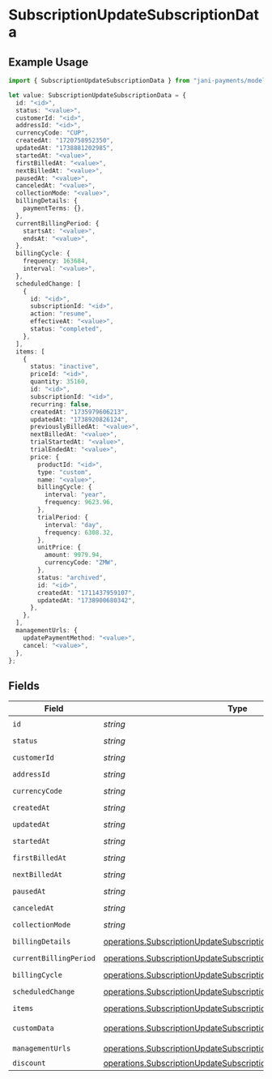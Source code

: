 # SubscriptionUpdateSubscriptionData

## Example Usage

```typescript
import { SubscriptionUpdateSubscriptionData } from "jani-payments/models/operations";

let value: SubscriptionUpdateSubscriptionData = {
  id: "<id>",
  status: "<value>",
  customerId: "<id>",
  addressId: "<id>",
  currencyCode: "CUP",
  createdAt: "1720758952350",
  updatedAt: "1738881202985",
  startedAt: "<value>",
  firstBilledAt: "<value>",
  nextBilledAt: "<value>",
  pausedAt: "<value>",
  canceledAt: "<value>",
  collectionMode: "<value>",
  billingDetails: {
    paymentTerms: {},
  },
  currentBillingPeriod: {
    startsAt: "<value>",
    endsAt: "<value>",
  },
  billingCycle: {
    frequency: 163684,
    interval: "<value>",
  },
  scheduledChange: [
    {
      id: "<id>",
      subscriptionId: "<id>",
      action: "resume",
      effectiveAt: "<value>",
      status: "completed",
    },
  ],
  items: [
    {
      status: "inactive",
      priceId: "<id>",
      quantity: 35160,
      id: "<id>",
      subscriptionId: "<id>",
      recurring: false,
      createdAt: "1735979606213",
      updatedAt: "1738920826124",
      previouslyBilledAt: "<value>",
      nextBilledAt: "<value>",
      trialStartedAt: "<value>",
      trialEndedAt: "<value>",
      price: {
        productId: "<id>",
        type: "custom",
        name: "<value>",
        billingCycle: {
          interval: "year",
          frequency: 9623.96,
        },
        trialPeriod: {
          interval: "day",
          frequency: 6308.32,
        },
        unitPrice: {
          amount: 9979.94,
          currencyCode: "ZMW",
        },
        status: "archived",
        id: "<id>",
        createdAt: "1711437959107",
        updatedAt: "1738900680342",
      },
    },
  ],
  managementUrls: {
    updatePaymentMethod: "<value>",
    cancel: "<value>",
  },
};
```

## Fields

| Field                                                                                                                                                        | Type                                                                                                                                                         | Required                                                                                                                                                     | Description                                                                                                                                                  |
| ------------------------------------------------------------------------------------------------------------------------------------------------------------ | ------------------------------------------------------------------------------------------------------------------------------------------------------------ | ------------------------------------------------------------------------------------------------------------------------------------------------------------ | ------------------------------------------------------------------------------------------------------------------------------------------------------------ |
| `id`                                                                                                                                                         | *string*                                                                                                                                                     | :heavy_check_mark:                                                                                                                                           | N/A                                                                                                                                                          |
| `status`                                                                                                                                                     | *string*                                                                                                                                                     | :heavy_check_mark:                                                                                                                                           | N/A                                                                                                                                                          |
| `customerId`                                                                                                                                                 | *string*                                                                                                                                                     | :heavy_check_mark:                                                                                                                                           | N/A                                                                                                                                                          |
| `addressId`                                                                                                                                                  | *string*                                                                                                                                                     | :heavy_check_mark:                                                                                                                                           | N/A                                                                                                                                                          |
| `currencyCode`                                                                                                                                               | *string*                                                                                                                                                     | :heavy_check_mark:                                                                                                                                           | N/A                                                                                                                                                          |
| `createdAt`                                                                                                                                                  | *string*                                                                                                                                                     | :heavy_check_mark:                                                                                                                                           | N/A                                                                                                                                                          |
| `updatedAt`                                                                                                                                                  | *string*                                                                                                                                                     | :heavy_check_mark:                                                                                                                                           | N/A                                                                                                                                                          |
| `startedAt`                                                                                                                                                  | *string*                                                                                                                                                     | :heavy_check_mark:                                                                                                                                           | N/A                                                                                                                                                          |
| `firstBilledAt`                                                                                                                                              | *string*                                                                                                                                                     | :heavy_check_mark:                                                                                                                                           | N/A                                                                                                                                                          |
| `nextBilledAt`                                                                                                                                               | *string*                                                                                                                                                     | :heavy_check_mark:                                                                                                                                           | N/A                                                                                                                                                          |
| `pausedAt`                                                                                                                                                   | *string*                                                                                                                                                     | :heavy_check_mark:                                                                                                                                           | N/A                                                                                                                                                          |
| `canceledAt`                                                                                                                                                 | *string*                                                                                                                                                     | :heavy_check_mark:                                                                                                                                           | N/A                                                                                                                                                          |
| `collectionMode`                                                                                                                                             | *string*                                                                                                                                                     | :heavy_check_mark:                                                                                                                                           | N/A                                                                                                                                                          |
| `billingDetails`                                                                                                                                             | [operations.SubscriptionUpdateSubscriptionSubscriptionsBillingDetails](../../models/operations/subscriptionupdatesubscriptionsubscriptionsbillingdetails.md) | :heavy_check_mark:                                                                                                                                           | N/A                                                                                                                                                          |
| `currentBillingPeriod`                                                                                                                                       | [operations.SubscriptionUpdateSubscriptionCurrentBillingPeriod](../../models/operations/subscriptionupdatesubscriptioncurrentbillingperiod.md)               | :heavy_check_mark:                                                                                                                                           | N/A                                                                                                                                                          |
| `billingCycle`                                                                                                                                               | [operations.SubscriptionUpdateSubscriptionBillingCycle](../../models/operations/subscriptionupdatesubscriptionbillingcycle.md)                               | :heavy_check_mark:                                                                                                                                           | N/A                                                                                                                                                          |
| `scheduledChange`                                                                                                                                            | [operations.SubscriptionUpdateSubscriptionScheduledChange](../../models/operations/subscriptionupdatesubscriptionscheduledchange.md)[]                       | :heavy_check_mark:                                                                                                                                           | N/A                                                                                                                                                          |
| `items`                                                                                                                                                      | [operations.SubscriptionUpdateSubscriptionSubscriptionsItems](../../models/operations/subscriptionupdatesubscriptionsubscriptionsitems.md)[]                 | :heavy_check_mark:                                                                                                                                           | N/A                                                                                                                                                          |
| `customData`                                                                                                                                                 | [operations.SubscriptionUpdateSubscriptionSubscriptionsCustomData](../../models/operations/subscriptionupdatesubscriptionsubscriptionscustomdata.md)         | :heavy_minus_sign:                                                                                                                                           | Any valid JSON value                                                                                                                                         |
| `managementUrls`                                                                                                                                             | [operations.SubscriptionUpdateSubscriptionManagementUrls](../../models/operations/subscriptionupdatesubscriptionmanagementurls.md)                           | :heavy_check_mark:                                                                                                                                           | N/A                                                                                                                                                          |
| `discount`                                                                                                                                                   | [operations.SubscriptionUpdateSubscriptionDiscount](../../models/operations/subscriptionupdatesubscriptiondiscount.md)                                       | :heavy_minus_sign:                                                                                                                                           | N/A                                                                                                                                                          |